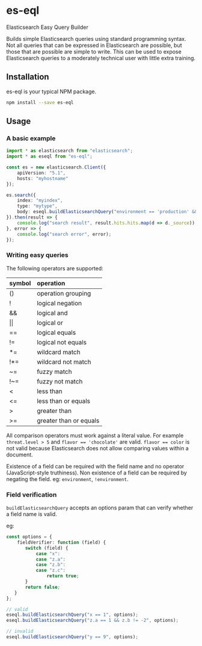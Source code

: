 # es-eql
Elasticsearch Easy Query Builder

Builds simple Elasticsearch queries using standard programming syntax.  Not all queries that can be expressed in Elasticsearch are possible, but those that are possible are simple to write.  This can be used to expose Elasticsearch queries to a moderately technical user with little extra training.

## Installation

es-eql is your typical NPM package.

```bash
npm install --save es-eql
```

## Usage

### A basic example

```typescript
import * as elasticsearch from "elasticsearch";
import * as eseql from "es-eql";

const es = new elasticsearch.Client({
    apiVersion: "5.1",
    hosts: "myhostname"
});

es.search({
    index: "myindex",
    type: "mytype",
    body: eseql.buildElasticsearchQuery("environment == 'production' && (tag == 'http' || tag == 'ftp')")
}).then(result => {
    console.log("search result", result.hits.hits.map(d => d._source));
}, error => {
    console.log("search error", error);
});
```

### Writing easy queries

The following operators are supported:

| symbol | operation             |
|:-------|:----------------------|
| ()     | operation grouping    |
| !      | logical negation      |
| &&     | logical and           |
| &#124;&#124;     | logical or            |
| ==     | logical equals        |
| !=     | logical not equals    |
| *=     | wildcard match        |
| !*=    | wildcard not match    |
| ~=     | fuzzy match           |
| !~=    | fuzzy not match       |
| <      | less than             |
| <=     | less than or equals   |
| >      | greater than          |
| >=     | greater than or equals|

All comparison operators must work against a literal value.  For example `threat.level > 5` and `flavor == 'chocolate'` are valid.  `flavor == color` is not valid because Elasticsearch does not allow comparing values within a document.

Existence of a field can be required with the field name and no operator (JavaScript-style truthiness).  Non existence of a field can be required by negating the field.  eg: `environment`, `!environment`.

### Field verification

`buildElasticsearchQuery` accepts an options param that can verify whether a field name is valid.

eg:

```typescript
const options = {
    fieldVerifier: function (field) {
       switch (field) {
           case "x":
           case "z.a":
           case "z.b":
           case "z.c":
               return true;
       }
       return false;
   }
};

// valid
eseql.buildElasticsearchQuery("x == 1", options);    
eseql.buildElasticsearchQuery("z.a == 1 && z.b != -2", options);

// invalid
eseql.buildElasticsearchQuery("y == 9", options);
```
